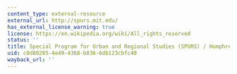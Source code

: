 ```yaml
---
content_type: external-resource
external_url: http://spurs.mit.edu/
has_external_license_warning: true
license: https://en.wikipedia.org/wiki/All_rights_reserved
status: ''
title: Special Program for Urban and Regional Studies (SPURS) / Humphrey Fellows
uid: c0d80285-4e49-4368-b836-6db123cbfc40
wayback_url: ''
---
```

